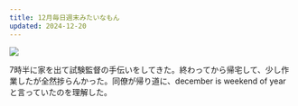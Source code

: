 ```yaml
---
title: 12月毎日週末みたいなもん
updated: 2024-12-20
---
```

![](https://i.imgur.com/cVODtiD.jpeg)

7時半に家を出て試験監督の手伝いをしてきた。終わってから帰宅して、少し作業したが全然捗らんかった。同僚が帰り道に、december is weekend of year と言っていたのを理解した。
